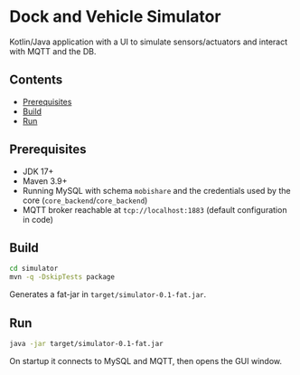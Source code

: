 # Dock and Vehicle Simulator

Kotlin/Java application with a UI to simulate sensors/actuators and interact with MQTT and the DB.

## Contents
- [Prerequisites](#prerequisites)
- [Build](#build)
- [Run](#run)

## Prerequisites
- JDK 17+
- Maven 3.9+
- Running MySQL with schema `mobishare` and the credentials used by the core (`core_backend`/`core_backend`)
- MQTT broker reachable at `tcp://localhost:1883` (default configuration in code)

## Build
```bash
cd simulator
mvn -q -DskipTests package
```
Generates a fat-jar in `target/simulator-0.1-fat.jar`.

## Run
```bash
java -jar target/simulator-0.1-fat.jar
```
On startup it connects to MySQL and MQTT, then opens the GUI window.
